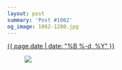 ```yaml
---
layout: post
summary: 'Post #1062'
og_image: 1062-1280.jpg
---
```


<p>
 <time>
  <a href="/1062">
   {{ page.date | date: "%B %-d, %Y" }}
  </a>
 </time>
 <a href="/1062">
  <figure data-taken="2/8/2020">
   <img sizes="(min-width: 700px) 50vw, calc(100vw - 2rem)" src="{{ site.assets_url }}/1062-640.jpg" srcset="{{ site.assets_url }}/1062-320.jpg 320w, {{ site.assets_url }}/1062-640.jpg 640w, {{ site.assets_url }}/1062-960.jpg 960w, {{ site.assets_url }}/1062-1280.jpg 1280w"/>
  </figure>
 </a>
</p>
